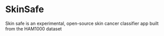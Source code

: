 # SkinSafe
Skin safe is an experimental, open-source skin cancer classifier app built from the HAM1000 dataset
